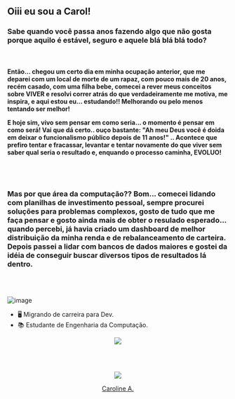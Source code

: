 ## Oiii eu sou a Carol!

<h3> Sabe quando você passa anos fazendo algo que não gosta porque aquilo é estável, seguro e aquele blá blá blá todo? </h3><br>

<h4> Então... chegou um certo dia em minha ocupação anterior, que me deparei com um local de morte de um rapaz, com pouco mais de 20 anos, recém casado, com uma filha bebe, comecei a rever meus conceitos sobre VIVER e resolvi correr atrás do que verdadeiramente me motiva, me inspira, e aqui estou eu... estudando!! Melhorando ou pelo menos tentando ser melhor! <p> E hoje sim, vivo sem pensar em como seria... o momento é pensar em como será! Vai que dá certo.. ouço bastante: "Ah meu Deus você é doida em deixar o funcionalismo público depois de 11 anos!" .. Acontece que prefiro tentar e fracassar, levantar e tentar novamente do que viver sem saber qual seria o resultado e, enquando o processo caminha, EVOLUO!</p> </h4><br><br>

<h3> Mas por que área da computação??
Bom... comecei lidando com planilhas de investimento pessoal, sempre procurei soluções para problemas complexos, gosto de tudo que me faça pensar e gosto ainda mais de obter o resulado esperado... quando percebi, já havia criado um dashboard de melhor distribuição da minha renda e de rebalanceamento de carteira. Depois passei a lidar com bancos de dados maiores e gostei da idéia de conseguir buscar diversos tipos de resultados lá dentro.</p> </h4><br><br>






![image](https://github.com/user-attachments/assets/d57bbf89-001d-4214-b5d5-2724ed47262e)


  - 🖥️ Migrando de carreira para Dev.<br>
  - 📚 Estudante de Engenharia da Computação.

<p align="center">
  <a href="https://skillicons.dev">
    <img src="https://skillicons.dev/icons?i=anaconda,c,cs,css,html,js,linux,visualstudio,vscode,python" />
  </a>
</p>
<br><br>

<p align="center">
  <a href="https://skillicons.dev">
    <img src="https://skillicons.dev/icons?i=linkedin" />
  </a>
</p>

<div class="badge-base LI-profile-badge" align="center" data-locale="pt_BR" data-size="medium" data-theme="light" data-type="VERTICAL" data-vanity="caroline-a-232a62333" data-version="v1"><a class="badge-base__link LI-simple-link" href="https://br.linkedin.com/in/caroline-a-232a62333?trk=profile-badge">Caroline A.</a></div>
              
  
<!---
Carolalx/Carolalx is a ✨ special ✨ repository because its `README.md` (this file) appears on your GitHub profile.
You can click the Preview link to take a look at your changes.
--->
